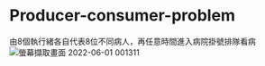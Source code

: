 # Producer-consumer-problem
由8個執行緒各自代表8位不同病人，再任意時間進入病院掛號排隊看病
![螢幕擷取畫面 2022-06-01 001311](https://user-images.githubusercontent.com/105042335/171221945-fb615411-7ebd-45dd-b52f-ec3129f8126c.png)
